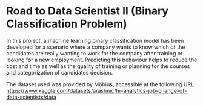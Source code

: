 # Road to Data Scientist II (Binary Classification Problem)

In this project, a machine learning binary classification model has been developed for a scenario where a company wants to know which of the candidates are really wanting to work for the company after training or looking for a new employment. Predicting this behaviour helps to reduce the cost and time as well as the quality of training or planning for the courses and categorization of candidates decision.

The dataset used was provided by Möbius, accessible at the following URL: https://www.kaggle.com/datasets/arashnic/hr-analytics-job-change-of-data-scientists/data
